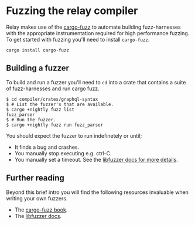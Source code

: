 # Fuzzing the relay compiler
Relay makes use of the [cargo-fuzz](https://github.com/rust-fuzz/cargo-fuzz) to 
automate building fuzz-harnesses with the appropriate instrumentation required
for high performance fuzzing. To get started with fuzzing you'll need to install
`cargo-fuzz`.

`cargo install cargo-fuzz`

## Building a fuzzer
To build and run a fuzzer you'll need to `cd` into a crate that contains a suite
of fuzz-harnesses and run cargo fuzz.

```
$ cd compiler/crates/graphql-syntax
$ # List the fuzzer's that are available.
$ cargo +nightly fuzz list
fuzz_parser
$ # Run the fuzzer.
$ cargo +nightly fuzz run fuzz_parser
```

You should expect the fuzzer to run indefinetely or until;
- It finds a bug and crashes.
- You manually stop executing e.g. ctrl-C.
- You manually set a timeout. See the 
  [libfuzzer docs for more details](https://www.llvm.org/docs/LibFuzzer.html).

## Further reading
Beyond this brief intro you will find the following resources invaluable when
writing your own fuzzers.

- The [cargo-fuzz book](https://rust-fuzz.github.io/book/cargo-fuzz.html).
- The [libfuzzer docs](https://www.llvm.org/docs/LibFuzzer.html).

